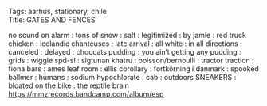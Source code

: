 Tags: aarhus, stationary, chile  
Title: GATES AND FENCES  
  
no sound on alarm : tons of snow : salt : legitimized : by jamie : red truck chicken : icelandic chanteuses : late arrival : all white : in all directions : canceled : delayed : chocoats pudding : you ain’t getting any pudding : grids : wiggle spd-sl : sigtunan khatru : poisson/bernoulli : tractor traction : fiona bars : ames leaf room : ellis corollary : fortkörning i danmark : spooked ballmer : humans : sodium hypochlorate : cab : outdoors SNEAKERS : bloated on the bike : the reptile brain  
<https://mmzrecords.bandcamp.com/album/esp>  
